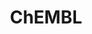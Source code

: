 ---
bigquery: https://console.cloud.google.com/bigquery?p=patents-public-data&d=ebi_chembl&page=dataset
citation: '"The ChEMBL database in 2017." Anna Gaulton, Anne Hersey, Michał Nowotka,
  A Patrícia Bento, Jon Chambers, David Mendez, Prudence Mutowo, Francis Atkinson,
  Louisa J Bellis, Elena Cibrián-Uhalte, Mark Davies, Nathan Dedman, Anneli Karlsson,
  María Paula Magariños, John P Overington, George Papadatos, Ines Smit, Andrew R
  Leach Nucleic acids Research (2017) 45 (Database Issue), D945-D954'
contributors: European Bioinformatics Institute
cost: None
description: ChEMBL Data is a manually curated database of small molecules used in
  drug discovery, including information about existing patented drugs.
documentation: 'schema: https://www.ebi.ac.uk/chembl/db_schema


  '
last_edit: 04/06/2022, 19:33:38
location: https://console.cloud.google.com/marketplace/product/google_patents_public_datasets/chembl
maintained_by: EMBL-EBI, an outstation of European Molecular Biology Laboratory
related_publications: '

  ChEMBL: towards direct deposition of bioassay data.


  Mendez D, Gaulton A, Bento AP, Chambers J, De Veij M, Félix E, Magariños MP, Mosquera
  JF, Mutowo P, Nowotka M, Gordillo-Marañón M, Hunter F, Junco L, Mugumbate G, Rodriguez-Lopez
  M, Atkinson F, Bosc N, Radoux CJ, Segura-Cabrera A, Hersey A, Leach AR.


  — Nucleic Acids Res. 2019; 47(D1):D930-D940. doi: 10.1093/nar/gky1075

  '
schema_fields:
- mol_frac_id
- mechanism_of_action
- l8
- warnref_id
- pubmed_id
- text_value
- usan_year
- title
- annotation
- helm_notation
- normal_range_min
- assay_type
- standard_inchi_key
- cx_logp
- comments
- cx_logd
- structure_type
- molsyn_id
- irac_code
- toid
- atc_code
- target_mapping
- prediction_method
- sei
- standard_type
- warning_class
- assay_tissue
- idx
- oral
- met_id
- mc_target_accession
- molecule_type
- abstract
- compound_key
- mc_target_name
- l3
- level2_description
- component_id
- standard_relation
- entity_id
- assay_category
- level5
- cpd_str_alert_id
- patent_id
- warning_year
- published_relation
- cell_source_organism
- chirality
- met_comment
- submission_date
- level3_description
- name
- topical
- num_ro5_violations
- end_position
- publication_number
- drug_substance_flag
- molregno
- withdrawn_flag
- l4
- curated_by
- standard_flag
- assay_source
- metabolite_record_id
- hbd
- cellosaurus_id
- patent_use_code
- active_molregno
- mw_freebase
- assay_param_id
- protein_class_id
- db_version
- synonyms
- activity_id
- journal
- type
- formulation_id
- pathway_key
- max_phase
- substrate_record_id
- sequence_md5sum
- psa
- target_desc
- ddd_admr
- mol_irac_id
- caloha_id
- standard_value
- creation_date
- confidence_score
- enzyme_tid
- std_act_id
- usan_stem
- frac_code
- parameter_type
- product_id
- cell_ontology_id
- metref_id
- drugind_id
- enzyme_name
- isoform
- full_molformula
- selectivity_comment
- ref_type
- comp_go_id
- withdrawn_year
- l7
- related_tid
- mc_tax_id
- record_id
- warning_country
- efo_term
- assay_class_id
- last_page
- assay_test_type
- ref_id
- stem_class
- route
- set_name
- src_short_name
- potential_duplicate
- syn_type
- hrac_class_id
- relationship_type
- volume
- sequence
- parent_molregno
- trade_name
- short_name
- drug_record_id
- first_approval
- published_units
- curation_comment
- version
- protclasssyn_id
- approval_date
- cx_most_apka
- cell_name
- confidence
- patent_no
- cell_source_tissue
- actsm_id
- assay_strain
- src_description
- sitecomp_id
- rtb
- doc_id
- le
- mol_atc_id
- issue
- first_page
- hba
- level4_description
- withdrawn_class
- bto_id
- country
- assay_desc
- value
- acd_logd
- company
- domain_name
- mutation
- src_compound_id
- efo_id
- active_ingredient
- l1
- irac_class_id
- cell_source_tax_id
- job_id
- mecref_id
- domain_description
- published_type
- tax_id
- site_id
- bao_id
- path
- smid
- level1_description
- uo_units
- pref_name
- aidx
- domain_id
- description
- strength
- last_active
- molecular_species
- who_extra
- ro3_pass
- class_type
- ad_type
- result_flag
- delist_flag
- bao_format
- ref_url
- who_name
- assay_subcellular_fraction
- label
- source_domain_id
- mol_hrac_id
- innovator_company
- ddd_value
- tbl
- mesh_heading
- met_conversion
- targrel_id
- num_alerts
- tissue_id
- organism
- tid_fixed
- therapeutic_flag
- uberon_id
- tid
- aromatic_rings
- cell_description
- warning_description
- withdrawn_reason
- published_value
- black_box_warning
- stem
- mw_monoisotopic
- authors
- mc_target_type
- nda_type
- compsyn_id
- acd_logp
- qed_weighted
- definition
- co_stem_id
- withdrawn_country
- cx_most_bpka
- inorganic_flag
- bao_endpoint
- ridx
- status
- ass_cls_map_id
- parenteral
- molfile
- usan_substem
- comp_class_id
- clo_id
- upper_value
- pathway_id
- predbind_id
- prodrug
- start_position
- disease_efficacy
- mc_organism
- mechanism_comment
- applicant_full_name
- lle
- relationship_desc
- orig_description
- usan_stem_definition
- polymer_flag
- biocomp_id
- compd_id
- parent_id
- warning_type
- standard_upper_value
- l2
- alert_id
- drug_product_flag
- component_synonym
- availability_type
- prod_pat_id
- acd_most_bpka
- major_class
- updated_by
- relation
- direct_interaction
- research_stem
- binding_site_comment
- parent_type
- indication_class
- site_name
- pchembl_value
- parameter_value
- variant_id
- parent_go_id
- dosed_ingredient
- source
- targcomp_id
- as_id
- action_type
- acd_most_apka
- l5
- ingredient
- alert_name
- hba_lipinski
- downgraded
- assay_cell_type
- num_lipinski_ro5_violations
- standard_inchi
- protein_class_desc
- component_type
- qudt_units
- level4
- assay_id
- data_validity_comment
- level1
- chembl_id
- entity_type
- activity_count
- first_in_class
- year
- updated_on
- rgid
- homologue
- standard_units
- units
- standard_text_value
- ddd_comment
- db_source
- compound_name
- molecular_mechanism
- hrac_code
- target_type
- level2
- src_assay_id
- max_phase_for_ind
- priority
- full_mwt
- assay_tax_id
- warning_id
- frac_class_id
- accession
- doi
- cell_id
- alogp
- previous_company
- ddd_id
- stat
- activity_comment
- cidx
- ap_id
- heavy_atoms
- log_id
- alert_set_id
- dosage_form
- ddd_units
- protein_class_synonym
- aspect
- relationship
- src_id
- doc_type
- natural_product
- usan_stem_id
- chebi_par_id
- bei
- oc_id
- species_group_flag
- mesh_id
- cl_lincs_id
- mec_id
- level3
- site_residues
- canonical_smiles
- smarts
- normal_range_max
- class_level
- indref_id
- assay_organism
- res_stem_id
- patent_expire_date
- go_id
- subgroup
- domain_type
- l6
- hbd_lipinski
shortname: chembl
tags:
- biotechnology
- health
- chemical
- bioinformatics
- medical
terms_of_use: CC BY-SA 3.0
title: ChEMBL
uuid: e232a192-965c-4ec9-904c-155b6dfe56c5
---
